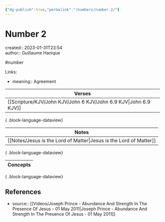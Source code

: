 ```yaml
---
{"dg-publish":true,"permalink":"/numbers/number-2/"}
---
```


# Number 2

created:: 2023-01-31T23:54  
author:: Guillaume Hanique

#number

Links:

- meaning:: Agreement

| Verses                                                              |
| ------------------------------------------------------------------- |
| [[Scripture/KJV/John KJV/John 6 KJV/John 6.9 KJV\|John 6.9 KJV]] |

{ .block-language-dataview}

| Notes                                                                 |
| --------------------------------------------------------------------- |
| [[Notes/Jesus is the Lord of Matter\|Jesus is the Lord of Matter]] |

{ .block-language-dataview}

| Concepts |
| -------- |

{ .block-language-dataview}

## References

- source:: [[Videos/Joseph Prince - Abundance And Strength In The Presence Of Jesus - 01 May 2011\|Joseph Prince - Abundance And Strength In The Presence Of Jesus - 01 May 2011]]
